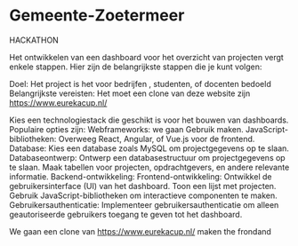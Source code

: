 # Gemeente-Zoetermeer
HACKATHON

Het ontwikkelen van een dashboard voor het overzicht van projecten vergt enkele stappen. Hier zijn de belangrijkste stappen die je kunt volgen:

Doel:
Het project is het voor bedrijfen , studenten, of docenten bedoeld
Belangrijkste vereisten:
Het moet een clone van deze website zijn https://www.eurekacup.nl/

Kies een technologiestack die geschikt is voor het bouwen van dashboards. Populaire opties zijn:
Webframeworks: we gaan Gebruik maken.
JavaScript-bibliotheken: Overweeg React, Angular, of Vue.js voor de frontend.
Database: Kies een database zoals MySQL om projectgegevens op te slaan.
Databaseontwerp:
Ontwerp een databasestructuur om projectgegevens op te slaan. Maak tabellen voor projecten, opdrachtgevers, en andere relevante informatie.
Backend-ontwikkeling:
Frontend-ontwikkeling:
Ontwikkel de gebruikersinterface (UI) van het dashboard. Toon een lijst met projecten.
Gebruik JavaScript-bibliotheken om interactieve componenten te maken.
Gebruikersauthenticatie:
Implementeer gebruikersauthenticatie om alleen geautoriseerde gebruikers toegang te geven tot het dashboard.






We gaan een clone van https://www.eurekacup.nl/ maken the frondand


